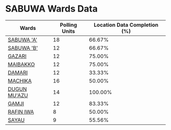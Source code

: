 
# SABUWA Wards Data

| Wards | Polling Units | Location Data Completion (%) |
| ---- | ----- | ------- |
| [SABUWA 'A'](./wards/5149-sabuwa-'a') | 18 | 66.67% |
| [SABUWA 'B'](./wards/5150-sabuwa-'b') | 12 | 66.67% |
| [GAZARI](./wards/5151-gazari) | 12 | 75.00% |
| [MAIBAKKO](./wards/5152-maibakko) | 12 | 75.00% |
| [DAMARI](./wards/5153-damari) | 12 | 33.33% |
| [MACHIKA](./wards/5154-machika) | 16 | 50.00% |
| [DUGUN MU'AZU](./wards/5155-dugun-mu'azu) | 14 | 100.00% |
| [GAMJI](./wards/5156-gamji) | 12 | 83.33% |
| [RAFIN IWA](./wards/5157-rafin-iwa) | 8 | 50.00% |
| [SAYAU](./wards/5158-sayau) | 9 | 55.56% |




